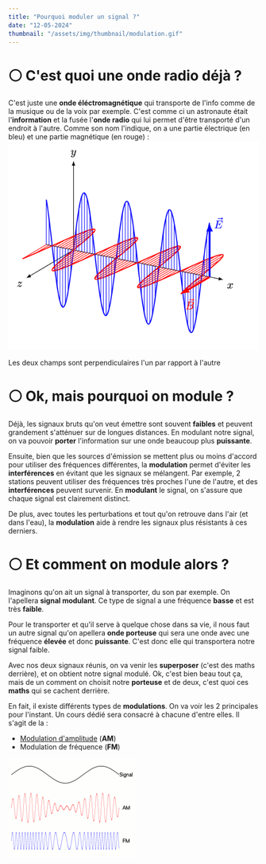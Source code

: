 ```yaml
---
title: "Pourquoi moduler un signal ?"
date: "12-05-2024"
thumbnail: "/assets/img/thumbnail/modulation.gif"
---
```

# ⚪️ C'est quoi une onde radio déjà ? 
C'est juste une **onde éléctromagnétique** qui transporte de l'info comme de la musique ou de la voix par exemple. C'est comme ci un astronaute était l'**information** et la fusée l'**onde radio** qui lui permet d'être transporté d'un endroit à l'autre. 
Comme son nom l'indique, on a une partie électrique (en bleu) et une partie magnétique (en rouge) : 
![onde](../../../assets/img/mini-cours/modulation/onde.gif)

Les deux champs sont perpendiculaires l'un par rapport à l'autre

# ⚪️ Ok, mais pourquoi on module ? 
Déjà, les signaux bruts qu'on veut émettre sont souvent **faibles** et peuvent grandement s'atténuer sur de longues distances. 
En modulant notre signal, on va pouvoir **porter** l'information sur une onde beaucoup plus **puissante**. 

Ensuite, bien que les sources d'émission se mettent plus ou moins d'accord pour utiliser des fréquences différentes, la **modulation** permet d'éviter les **interférences** en évitant que les signaux se mélangent. 
Par exemple, 2 stations peuvent utiliser des fréquences très proches l'une de l'autre, et des **interférences** peuvent survenir. En **modulant** le signal, on s'assure que chaque signal est clairement distinct. 

De plus, avec toutes les perturbations et tout qu'on retrouve dans l'air (et dans l'eau), la **modulation** aide à rendre les signaux plus résistants à ces derniers. 

# ⚪️ Et comment on module alors ? 
Imaginons qu'on ait un signal à transporter, du son par exemple. On l'apellera **signal modulant**. Ce type de signal a une fréquence **basse** et est très **faible**. 

Pour le transporter et qu'il serve à quelque chose dans sa vie, il nous faut un autre signal qu'on apellera **onde porteuse** qui sera une onde avec une fréquence **élevée** et donc **puissante**. C'est donc elle qui transportera notre signal faible. 

Avec nos deux signaux réunis, on va venir les **superposer** (c'est des maths derrière), et on obtient notre signal modulé. 
Ok, c'est bien beau tout ça, mais de un comment on choisit notre **porteuse** et de deux, c'est quoi ces **maths** qui se cachent derrière. 

En fait, il existe différents types de **modulations**. On va voir les 2 principales pour l'instant. Un cours dédié sera consacré à chacune d'entre elles. 
Il s'agit de la :
- [Modulation d'amplitude](/Mini-cours/Modulation/AM.html) (**AM**)
- Modulation de fréquence (**FM**)

![am_fm](../../../assets/img/mini-cours/modulation/am_fm.gif)